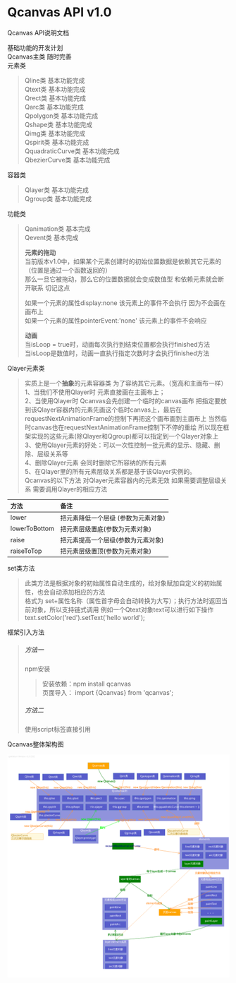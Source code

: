 # Qcanvas API v1.0

Qcanvas API说明文档

基础功能的开发计划  
Qcanvas主类 随时完善  
元素类

> Qline类 基本功能完成  
> Qtext类 基本功能完成  
> Qrect类 基本功能完成  
> Qarc类 基本功能完成  
> Qpolygon类 基本功能完成  
> Qshape类 基本功能完成  
> Qimg类 基本功能完成  
> Qspirit类 基本功能完成  
> QquadraticCurve类 基本功能完成  
> QbezierCurve类 基本功能完成

容器类

> Qlayer类 基本功能完成  
> Qgroup类 基本功能完成

功能类

> Qanimation类 基本完成  
> Qevent类 基本完成
>
> **元素的拖动**  
> 当前版本v1.0中，如果某个元素创建时的初始位置数据是依赖其它元素的（位置是通过一个函数返回的）  
> 那么一旦它被拖动，那么它的位置数据就会变成数值型 和依赖元素就会断开联系 切记这点
>
> 如果一个元素的属性display:none 该元素上的事件不会执行 因为不会画在画布上  
> 如果一个元素的属性pointerEvent:'none' 该元素上的事件不会响应
>
> **动画**  
> 当isLoop = true时，动画每次执行到结束位置都会执行finished方法  
> 当isLoop是数值时，动画一直执行指定次数时才会执行finished方法

Qlayer元素类

> 实质上是一个**抽象**的元素容器类 为了容纳其它元素。（宽高和主画布一样）  
> 1、当我们不使用Qlayer时 元素直接画在主画布上；  
> 2、当使用Qlayer时 Qcanvas会先创建一个临时的canvas画布 把指定要放到该Qlayer容器内的元素先画这个临时canvas上，最后在requestNextAnimationFrame的控制下再把这个画布画到主画布上  当然临时canvas也在requestNextAnimationFrame控制下不停的重绘 所以现在框架实现的这些元素\(除Qlayer和Qgroup\)都可以指定到一个Qlayer对象上  
> 3、使用Qlayer元素的好处：可以一次性控制一批元素的显示、隐藏、删除、层级关系等  
> 4、删除Qlayer元素 会同时删除它所容纳的所有元素  
> 5、在Qlayer里的所有元素层级关系都是基于该Qlayer实例的。  
> Qcanvas的以下方法 对Qlayer元素容器内的元素无效 如果需要调整层级关系 需要调用Qlayer的相应方法	

| 方法 | 备注 |
| :--- | :--- |
| lower | 把元素降低一个层级 \(参数为元素对象\) |
| lowerToBottom | 把元素层级置底\(参数为元素对象\) |
| raise | 把元素提高一个层级\(参数为元素对象\) |
| raiseToTop | 把元素层级置顶\(参数为元素对象\) |

set类方法

> 此类方法是根据对象的初始属性自动生成的，给对象赋加自定义的初始属性，也会自动添加相应的方法  
> 格式为 set+属性名称（属性首字母会自动转换为大写）；执行方法时返回当前对象，所以支持链式调用
> 例如一个Qtext对象text可以进行如下操作
> text.setColor('red').setText('hello world');

框架引入方法

> ##### 方法一
>
> npm安装
>
> > 安装依赖：npm install qcanvas  
> > 页面导入：  import {Qcanvas} from 'qcanvas';
>
> ##### 方法二
>
> 使用script标签直接引用

Qcanvas整体架构图

![newjg](assets/newjg.png)

